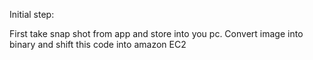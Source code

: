 Initial step:


First take snap shot from app and store into you pc.
Convert image into binary and shift this code into amazon EC2
